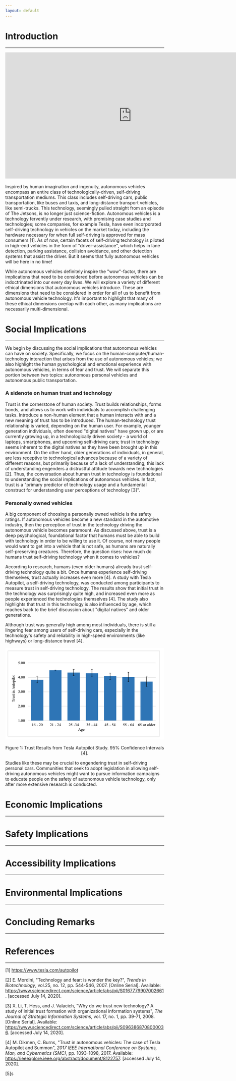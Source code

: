 ```yaml
---
layout: default
---
```


# Introduction
---------

<iframe src="https://giphy.com/embed/H7rpSYHRyYgamxQNqw" width="800" height="400" frameBorder="0" class="giphy-embed" allowFullScreen></iframe><p></p>


Inspired by human imagination and ingenuity, autonomous vehicles encompass an entire class of technologically-driven, self-driving transportation mediums. This class includes self-driving cars, public transportation, like buses and taxis, and long-distance transport vehicles, like semi-trucks. This technology, seemingly pulled straight from an episode of The Jetsons, is no longer just science-fiction. Autonomous vehicles is a technology fervently under research, with promising case studies and technologies; some companies, for example Tesla, have even incorporated self-driving technology in vehicles on the market today, including the hardware necessary for when full self-driving is approved for mass consumers [1]. As of now, certain facets of self-driving technology is piloted in high-end vehicles in the form of "driver-assistance", which helps in lane detection, parking assistance, collision avoidance, and other detection systems that assist the driver. But it seems that fully autonomous vehicles will be here in no time!

While autonomous vehicles definitely inspire the "wow"-factor, there are implications that need to be considered before autonomous vehicles can be indoctrinated into our every day lives. We will explore a variety of different ethical dimensions that autonomous vehicles introduce. These are dimensions that need to be considered in order for all of us to benefit from autonomous vehicle technology. It's important to highlight that many of these ethical dimensions overlap with each other, as many implications are necessarily multi-dimensional.

# Social Implications
-----------

We begin by discussing the social implications that autonomous vehicles can have on society. Specifically, we focus on the human-computer/human-technology interaction that arises from the use of autonomous vehicles; we also highlight the human pyschological and emotional experience with autonomous vehicles, in terms of fear and trust. We will separate this portion between two topics: autonomous personal vehicles and autonomous public transportation.

### A sidenote on human trust and technology

Trust is the cornerstone of human society. Trust builds relationships, forms bonds, and allows us to work with individuals to accomplish challenging tasks. Introduce a non-human element that a human interacts with and a new meaning of trust has to be introduced. The human-technology trust relationship is varied, depending on the human user. For example, younger generation individuals, often deemed "digital natives" have grown up, or are currently growing up, in a technologically driven society - a world of laptops, smartphones, and upcoming self-driving cars; trust in technology seems inherent to the digital natives as they have been brought up in this environment. On the other hand, older generations of individuals, in general, are less receptive to technological advances because of a variety of different reasons, but primarily because of a lack of understanding; this lack of understanding engenders a distrustful attitude towards new technologies [2]. Thus, the conversation about human trust in technology is foundational to understanding the social implications of autonomous vehicles. In fact, trust is a "primary predictor of technology usage and a fundamental construct for understanding user perceptions of technology [3]".

### Personally owned vehicles

A big component of choosing a personally owned vehicle is the safety ratings. If autonomous vehicles become a new standard in the automotive industry, then the perception of trust in the technology driving the autonomous vehicle becomes paramount. As discussed above, trust is a deep psychological, foundational factor that humans must be able to build with technology in order to be willing to use it. Of course, not many people would want to get into a vehicle that is not safe, as humans are naturally self-preserving creatures. Therefore, the question rises: how much do humans trust self-driving technology when it comes to vehicles?

According to research, humans (even older humans) already trust self-driving technology quite a bit. Once humans experience self-driving themselves, trust actually increases even more [4]. A study with Tesla Autopilot, a self-driving technology, was conducted among participants to measure trust in self-driving technology. The results show that initial trust in the technology was surprisingly quite high, and increased even more as people experienced the technologies themselves [4]. The study also highlights that trust in this technology is also influenced by age, which reaches back to the brief discussion about "digital natives" and older generations.

Although trust was generally high among most individuals, there is still a lingering fear among users of self-driving cars, especially in the technology's safety and reliability in high-speed environments (like highways) or long-distance travel [4]. 

![AutoPilot Study Results](Autopilot_trust.png)
<p style="text-align: center;"> Figure 1: Trust Results from Tesla Autopilot Study. 95% Confidence Intervals [4]. </p>

Studies like these may be crucial to engendering trust in self-driving personal cars. Communities that seek to adopt legislation in allowing self-driving autonomous vehicles might want to pursue information campaigns to educate people on the safety of autonomous vehicle technology, only after more extensive research is conducted. 


# Economic Implications
----------

# Safety Implications
---------

# Accessibility Implications
---------

# Environmental Implications
----------

# Concluding Remarks
-------

# References
----------
[1] https://www.tesla.com/autopilot

[2] E. Mordini, "Technology and fear: is wonder the key?", _Trends in Biotechnology_, vol.25, no. 12, pp. 544-546, 2007. [Online Serial]. Available: https://www.sciencedirect.com/science/article/abs/pii/S0167779907002661. [accessed July 14, 2020].

[3] X. Li, T. Hess, and J. Valacich, "Why do we trust new technology? A study of initial trust formation with organizational information systems", _The Journal of Strategic Information Systems_, vol. 17, no. 1, pp. 39-71, 2008. [Online Serial]. Available: https://www.sciencedirect.com/science/article/abs/pii/S0963868708000036. [accessed July 14, 2020].

[4] M. Dikmen, C. Burns, "Trust in autonomous vehicles: The case of Tesla Autopilot and Summon", _2017 IEEE International Conference on Systems, Man, and Cybernetics (SMC)_, pp. 1093-1098, 2017. Available: https://ieeexplore.ieee.org/abstract/document/8122757. [accessed July 14, 2020].

[5]s
